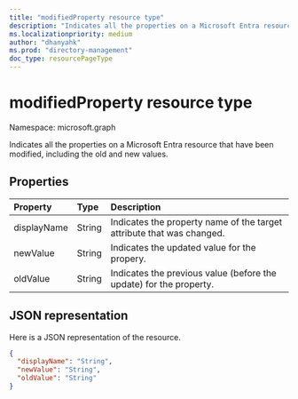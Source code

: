 ```yaml
---
title: "modifiedProperty resource type"
description: "Indicates all the properties on a Microsoft Entra resource that have been modified, including the old and new values."
ms.localizationpriority: medium
author: "dhanyahk"
ms.prod: "directory-management"
doc_type: resourcePageType
---
```


# modifiedProperty resource type

Namespace: microsoft.graph

Indicates all the properties on a Microsoft Entra resource that have been modified, including the old and new values.

## Properties

| Property	   | Type	|Description|
|:---------------|:--------|:----------|
|displayName|String|Indicates the property name of the target attribute that was changed.|
|newValue|String|Indicates the updated value for the propery.|
|oldValue|String|Indicates the previous value (before the update) for the property.|

## JSON representation

Here is a JSON representation of the resource.

<!-- {
  "blockType": "resource",
  "optionalProperties": [

  ],
  "@odata.type": "microsoft.graph.modifiedProperty"
}-->

```json
{
  "displayName": "String",
  "newValue": "String",
  "oldValue": "String"
}
```

<!-- uuid: 8fcb5dbc-d5aa-4681-8e31-b001d5168d79
2015-10-25 14:57:30 UTC -->
<!-- {
  "type": "#page.annotation",
  "description": "modifiedProperty resource",
  "keywords": "",
  "section": "documentation",
  "tocPath": ""
}-->

